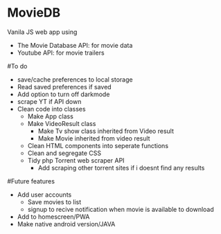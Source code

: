 # MovieDB
Vanila JS web app using 
  - The Movie Database API: for movie data
  - Youtube API: for movie trailers
  


#To do
  - save/cache preferences to local storage
  - Read saved preferences if saved
  - Add option to turn off darkmode
  - scrape YT if API down
  - Clean code into classes
    - Make App class
    - Make VideoResult class
      - Make Tv show class inherited from Video result
      - Make Movie inherited from video result
    - Clean HTML components into seperate functions
    - Clean and segregate CSS
    - Tidy php Torrent web scraper API
      - Add scraping other torrent sites if i doesnt find any results



#Future features
  - Add user accounts
    - Save movies to list
    - signup to recive notification when movie is available to download
  - Add to homescreen/PWA
  - Make native android version/JAVA
